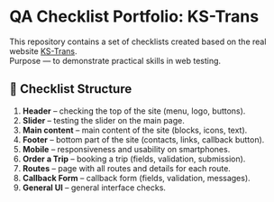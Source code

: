 # QA Checklist Portfolio: KS-Trans  

This repository contains a set of checklists created based on the real website [KS-Trans](https://ks-trans.org).  
Purpose — to demonstrate practical skills in web testing.

## 📌 Checklist Structure

1. **Header** – checking the top of the site (menu, logo, buttons).  
2. **Slider** – testing the slider on the main page.  
3. **Main content** – main content of the site (blocks, icons, text).  
4. **Footer** – bottom part of the site (contacts, links, callback button).  
5. **Mobile** – responsiveness and usability on smartphones.  
6. **Order a Trip** – booking a trip (fields, validation, submission).  
7. **Routes** – page with all routes and details for each route.  
8. **Callback Form** – callback form (fields, validation, messages).  
9. **General UI** – general interface checks.